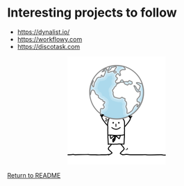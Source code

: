 # Interesting projects to follow

- https://dynalist.io/
- https://workflowy.com
- https://discotask.com 

<p align="center">
<img src="../docs/images/1375061_width_x_height_226x250.png">
</p>

[Return to README](../README.md)
